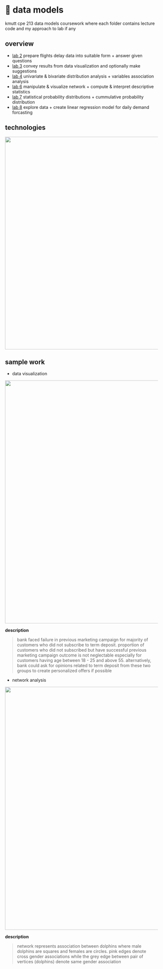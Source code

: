 # 🌴 data models

kmutt cpe 213 data models coursework where each folder contains lecture code and my approach to lab if any

## overview
- [lab 2](https://github.com/ppkgtmm/data-models/blob/main/L2%20-%20Data%20preparation/Exercise.ipynb) prepare flights delay data into suitable form + answer given questions
- [lab 3](https://github.com/ppkgtmm/data-models/blob/main/L3%20-%20Data%20visualization/Exercise.ipynb) convey results from data visualization and optionally make suggestions
- [lab 4](https://github.com/ppkgtmm/data-models/blob/main/L4-5%20-%20Distribution%20and%20association%20analysis/Exercise.ipynb) univariate & bivariate distribution analysis + variables association analysis
- [lab 6](https://github.com/ppkgtmm/data-models/blob/main/L6%20-%20Network%20analysis/Exercise.ipynb) manipulate & visualize network + compute & interpret descriptive statistics 
- [lab 7](https://github.com/ppkgtmm/data-models/blob/main/L7%20-%20Model%20statistical%20distribution/Exercise.ipynb) statistical probability distributions + cummulative probability distribution
- [lab 8](https://github.com/ppkgtmm/data-models/blob/main/L8%20-%20Linear%20regression/Exercise.ipynb) explore data + create linear regression model for daily demand forcasting

## technologies
<img width=700 src="https://user-images.githubusercontent.com/57994731/157254262-e59bc86c-dc00-4cdc-9a50-c33624ca3a0a.png" />

## sample work
- data visualization

<img width=800 src="https://user-images.githubusercontent.com/57994731/157262994-3748696d-650b-4751-8c17-d7afee234dde.png" />

**description**
> bank faced failure in previous marketing campaign for majority of customers who did not subscribe to term deposit. proportion of customers who did not subscribed but have successful previous marketing campaign outcome is not neglectable especially for customers having age between 18 - 25 and above 55. alternatively, bank could ask for opinions related to term deposit from these two groups to create personalized offers if possible

- network analysis

<img width=800 src="https://user-images.githubusercontent.com/57994731/161757357-881dc46f-6c95-4f41-a917-941c3de3c8c7.png" />

**description**
> network represents association between dolphins where male dolphins are squares and females are circles. pink edges denote cross gender associations while the grey edge between pair of vertices (dolphins) denote same gender association
